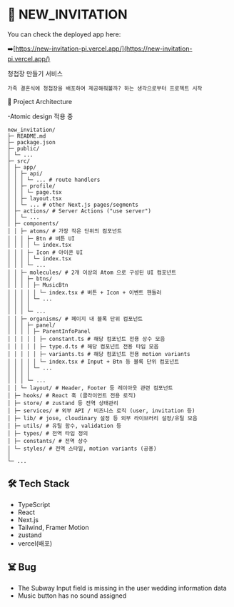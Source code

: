 # 💌 NEW_INVITATION

You can check the deployed app here:

➡️[https://new-invitation-pi.vercel.app/](https://new-invitation-pi.vercel.app/)

청첩장 만들기 서비스

`가족 결혼식에 청첩장을 배포하여 제공해줘볼까? 하는 생각으로부터 프로젝트 시작`

📁 Project Architecture

-Atomic design 적용 중

```
new_invitation/
├─ README.md
├─ package.json
├─ public/
│ └─ ...
├─ src/
│ ├─ app/
│ │ ├─ api/
│ │ │ └─ ... # route handlers
│ │ ├─ profile/
│ │ │ └─ page.tsx
│ │ ├─ layout.tsx
│ │ └─ ... # other Next.js pages/segments
│ ├─ actions/ # Server Actions ("use server")
│ │ └─ ...
│ ├─ components/
│ │ ├─ atoms/ # 가장 작은 단위의 컴포넌트
│ │ │ ├─ Btn # 버튼 UI
│ │ │ │ └─ index.tsx
│ │ │ ├─ Icon # 아이콘 UI
│ │ │ │ └─ index.tsx
│ │ │ └─ ...
│ │ ├─ molecules/ # 2개 이상의 Atom 으로 구성된 UI 컴포넌트
│ │ │ ├─ btns/
│ │ │ │ ├─ MusicBtn
│ │ │ │ │ └─ index.tsx # 버튼 + Icon + 이벤트 핸들러
│ │ │ │ └─ ...
│ │ │ │
│ │ │ └─ ...
│ │ ├─ organisms/ # 페이지 내 블록 단위 컴포넌트
│ │ │ ├─ panel/
│ │ │ │ ├─ ParentInfoPanel
│ │ │ │ │ ├─ constant.ts # 해당 컴포넌트 전용 상수 모음
│ │ │ │ │ ├─ type.d.ts # 해당 컴포넌트 전용 타입 모음
│ │ │ │ │ ├─ variants.ts # 해당 컴포넌트 전용 motion variants
│ │ │ │ │ └─ index.tsx # Input + Btn 등 블록 단위 컴포넌트
│ │ │ │ └─ ...
│ │ │ │
│ │ │ └─ ...
│ │ └─ layout/ # Header, Footer 등 레이아웃 관련 컴포넌트
│ ├─ hooks/ # React 훅 (클라이언트 전용 로직)
│ ├─ store/ # zustand 등 전역 상태관리
│ ├─ services/ # 외부 API / 비즈니스 로직 (user, invitation 등)
│ ├─ lib/ # jose, cloudinary 설정 등 외부 라이브러리 설정/유틸 모음
│ ├─ utils/ # 유틸 함수, validation 등
│ ├─ types/ # 전역 타입 정의
│ ├─ constants/ # 전역 상수
│ └─ styles/ # 전역 스타일, motion variants (공용)
│
└─ ...

```

## 🛠 Tech Stack

- TypeScript
- React
- Next.js
- Tailwind, Framer Motion
- zustand
- vercel(배포)

## ☠️ Bug

- The Subway Input field is missing in the user wedding information data
- Music button has no sound assigned
